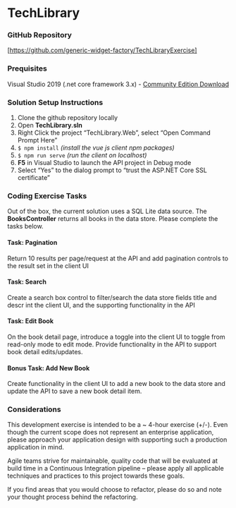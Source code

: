 # TechLibrary


### GitHub Repository 
[https://github.com/generic-widget-factory/TechLibraryExercise] 

### Prequisites
Visual Studio 2019 (.net core framework 3.x) - [Community Edition Download](https://visualstudio.microsoft.com/downloads/) 


### Solution Setup Instructions 
1. Clone the github repository locally 
2. Open **TechLibrary.sln**
3. Right Click the project “TechLibrary.Web”, select “Open Command Prompt Here” 
4. `$ npm install`   *(install the vue js client npm packages)* 
5. `$ npm run serve` *(run the client on localhost)*
6. **F5** in Visual Studio to launch the API project in Debug mode 
7. Select “Yes” to the dialog prompt to “trust the ASP.NET Core SSL certificate” 


### Coding Exercise Tasks 
Out of the box, the current solution uses a SQL Lite data source. The **BooksController** returns all books in the data store. Please complete the tasks below. 

#### Task: Pagination 
Return 10 results per page/request at the API and add pagination controls to the result set in the client UI 

#### Task: Search  
Create a search box control to filter/search the data store fields title and descr int the client UI, and the supporting functionality in the API 

#### Task: Edit Book 
On the book detail page, introduce a toggle into the client UI to toggle from read-only mode to edit mode.  Provide functionality in the API to support book detail edits/updates. 

#### Bonus Task: Add New Book 
Create functionality in the client UI to add a new book to the data store and update the API to save a new book detail item. 

### Considerations
This development exercise is intended to be a ~ 4-hour exercise (+/-).  Even though the current scope does not represent an enterprise application, please approach your application design with supporting such a production application in mind. 


Agile teams strive for maintainable, quality code that will be evaluated at build time in a Continuous Integration pipeline – please apply all applicable techniques and practices to this project towards these goals. 

If you find areas that you would choose to refactor, please do so and note your thought process behind the refactoring.
